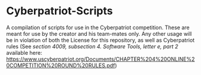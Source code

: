 # Cyberpatriot-Scripts
A compilation of scripts for use in the Cyberpatriot competition. These are meant for use by the creator and his team-mates only. Any other usage will be in violation of both the License for this repository, as well as Cyberpatriot rules (See *section 4009, subsection 4. Software Tools, letter e, part 2* available here: https://www.uscyberpatriot.org/Documents/CHAPTER%204%20ONLINE%20COMPETITION%20ROUND%20RULES.pdf)
